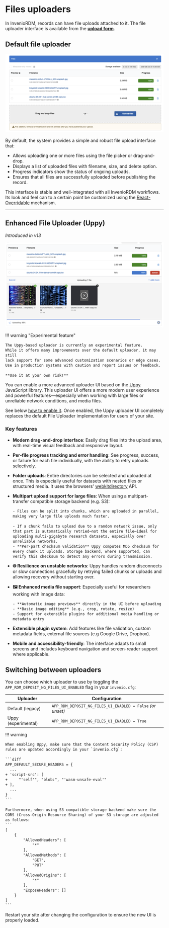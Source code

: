 # Files uploaders

In InvenioRDM, records can have file uploads attached to it. The file uploader interface is
available from the [**upload form**](../../../use/records/upload.md).

## Default file uploader

![Default file uploader UI](../imgs/upload_form_default_files_ui.png)

By default, the system provides a simple and robust file upload interface that:

- Allows uploading one or more files using the file picker or drag-and-drop.
- Displays a list of uploaded files with filename, size, and delete option.
- Progress indicators show the status of ongoing uploads.
- Ensures that all files are successfully uploaded before publishing the record.

This interface is stable and well-integrated with all InvenioRDM workflows. Its look
and feel can to a certain point be customized using the [React-Overridable](../look-and-feel/override_components.md)
mechanism.

---

## Enhanced File Uploader (Uppy)

_Introduced in v13_

![upload_form_uppy_files_ui.png](../imgs/upload_form_uppy_files_ui.png)

!!! warning "Experimental feature"

    The Uppy-based uploader is currently an experimental feature.
    While it offers many improvements over the default uploader, it may still
    lack support for some advanced customization scenarios or edge cases.
    Use in production systems with caution and report issues or feedback.

    **Use it at your own risk!**

You can enable a more advanced uploader UI based on the [Uppy](https://uppy.io/) JavaScript library. This uploader UI
offers a more modern user experience and powerful features—especially when working with large files or unreliable
network conditions, and media files.

See below [how to enable it](#switching-between-uploaders). Once enabled, the Uppy uploader UI completely replaces the default File Uploader implementation for users of your site.

### Key features

- **Modern drag-and-drop interface**: Easily drag files into the upload area, with real-time visual feedback and responsive layout.
- **Per-file progress tracking and error handling**: See progress, success, or failure for each file individually, with the ability to retry uploads selectively.
- **Folder uploads**: Entire directories can be selected and uploaded at once. This is especially useful for datasets with nested files or structured media. It uses the browsers' [webkitdirectory](https://developer.mozilla.org/en-US/docs/Web/API/HTMLInputElement/webkitdirectory) API.
- **Multipart upload support for large files**: When using a multipart-transfer compatible storage backend (e.g. S3):

      - Files can be split into chunks, which are uploaded in parallel, making very large file uploads much faster.

      - If a chunk fails to upload due to a random network issue, only that part is automatically retried—not the entire file—ideal for uploading multi-gigabyte research datasets, especially over unreliable networks.
      - **Per-part checksum validation** Uppy computes MD5 checksum for every chunk it uploads. Storage backend, where supported, can verify this checksum to detect any errors during transmission.

- **🌐 Resilience on unstable networks**: Uppy handles random disconnects or slow connections gracefully by retrying failed chunks or uploads and allowing
  recovery without starting over.

- **🖼️ Enhanced media file support**: Especially useful for researchers working with image data:

      - **Automatic image previews** directly in the UI before uploading
      - **Basic image editing** (e.g., crop, rotate, resize)
      - Support for extensible plugins for additional media handling or metadata entry

- **Extensible plugin system**: Add features like file validation, custom metadata fields, external file sources (e.g Google Drive, Dropbox).

- **Mobile and accessibility-friendly**: The interface adapts to small screens and includes keyboard navigation and screen-reader support where applicable.

## Switching between uploaders

You can choose which uploader to use by toggling the `APP_RDM_DEPOSIT_NG_FILES_UI_ENABLED` flag in your `invenio.cfg`:

| Uploader            | Configuration                                              |
| ------------------- | ---------------------------------------------------------- |
| Default (legacy)    | `APP_RDM_DEPOSIT_NG_FILES_UI_ENABLED = False` _(or unset)_ |
| Uppy (experimental) | `APP_RDM_DEPOSIT_NG_FILES_UI_ENABLED = True`               |

!!! warning

    When enabling Uppy, make sure that the Content Security Policy (CSP) rules are updated accordingly in your `invenio.cfg`:

    ```diff
    APP_DEFAULT_SECURE_HEADERS = {
      ...
    + 'script-src': [
    +     "'self'", "blob:", "'wasm-unsafe-eval'"
    + ],
      ...
    }
    ```

    Furthermore, when using S3 compatible storage backend make sure the CORS (Cross-Origin Resource Sharing) of your S3 storage are adjusted as follows:
    ```
    [
        {
            "AllowedHeaders": [
                "*"
            ],
            "AllowedMethods": [
                "GET",
                "PUT"
            ],
            "AllowedOrigins": [
                "*"
            ],
            "ExposeHeaders": []
        }
    ]
    ```

Restart your site after changing the configuration to ensure the new UI is properly loaded.
